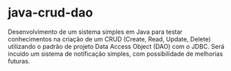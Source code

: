 # java-crud-dao
Desenvolvimento de um sistema simples em Java para testar conhecimentos na criação de um CRUD (Create, Read, Update, Delete) utilizando o padrão de projeto Data Access Object (DAO) com o JDBC. Será incuido um sistema de notificação simples, com possibilidade de melhorias futuras.
